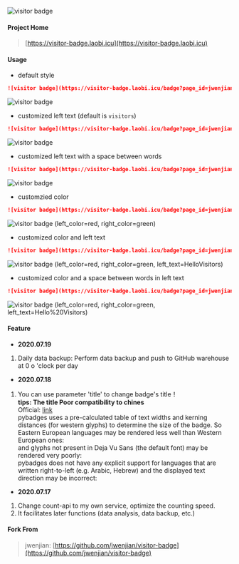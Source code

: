 ![visitor badge](https://visitor-badge.laobi.icu/badge?page_id=jwenjian.visitor-badge)  

#### Project Home
> [https://visitor-badge.laobi.icu](https://visitor-badge.laobi.icu)

#### Usage
- default style

```markdown
![visitor badge](https://visitor-badge.laobi.icu/badge?page_id=jwenjian.visitor-badge)
```

![visitor badge](https://visitor-badge.laobi.icu/badge?page_id=jwenjian.visitor-badge)

- customized left text (default is `visitors`)

```markdown
![visitor badge](https://visitor-badge.laobi.icu/badge?page_id=jwenjian.visitor-badge&left_text=MyPageVisitors)
```
![visitor badge](https://visitor-badge.laobi.icu/badge?page_id=jwenjian.visitor-badge&left_text=MyPageVisitors)

- customized left text with a space between words

```markdown
![visitor badge](https://visitor-badge.laobi.icu/badge?page_id=jwenjian.visitor-badge&left_text=My%20Page%20Visitors)
```
![visitor badge](https://visitor-badge.laobi.icu/badge?page_id=jwenjian.visitor-badge&left_text=My%20Page%20Visitors)

- customzied color

```markdown
![visitor badge](https://visitor-badge.laobi.icu/badge?page_id=jwenjian.visitor-badge&left_color=red&right_color=green) 
```

![visitor badge](https://visitor-badge.laobi.icu/badge?page_id=jwenjian.visitor-badge&left_color=red&right_color=green) (left_color=red, right_color=green)

- customized color and left text

```markdown
![visitor badge](https://visitor-badge.laobi.icu/badge?page_id=jwenjian.visitor-badge&left_color=red&right_color=green&left_text=HelloVisitors)
```

![visitor badge](https://visitor-badge.laobi.icu/badge?page_id=jwenjian.visitor-badge&left_color=red&right_color=green&left_text=HelloVisitors) (left_color=red, right_color=green, left_text=HelloVisitors)

- customized color and a space between words in left text

```markdown
![visitor badge](https://visitor-badge.laobi.icu/badge?page_id=jwenjian.visitor-badge&left_color=red&right_color=green&left_text=Hello%20Visitors)
```

![visitor badge](https://visitor-badge.laobi.icu/badge?page_id=jwenjian.visitor-badge&left_color=red&right_color=green&left_text=Hello%20Visitors) (left_color=red, right_color=green, left_text=Hello%20Visitors)

#### Feature

- **2020.07.19**  
1. Daily data backup: Perform data backup and push to GitHub warehouse at 0 o 'clock per day  

- **2020.07.18**  
1. You can use parameter 'title' to change badge's title！  
**tips: The title Poor compatibility to chines**  
Official: [link](https://pypi.org/project/pybadges/)  
pybadges uses a pre-calculated table of text widths and kerning distances (for western glyphs) to determine the size of the badge. So Eastern European languages  may be rendered less well than Western European ones:  
and glyphs not present in Deja Vu Sans (the default font) may be rendered very poorly:  
pybadges does not have any explicit support for languages that are written right-to-left (e.g. Arabic, Hebrew) and the displayed text direction may be incorrect:  
 
- **2020.07.17**  
1. Change count-api to my own service, optimize the counting speed.   
2. It facilitates later functions (data analysis, data backup, etc.)

#### Fork From
> jwenjian: [https://github.com/jwenjian/visitor-badge](https://github.com/jwenjian/visitor-badge)
